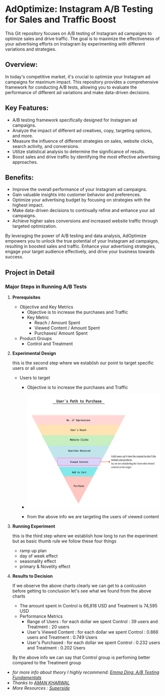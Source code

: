 # AdOptimize: Instagram A/B Testing for Sales and Traffic Boost

This Git repository focuses on A/B testing of Instagram ad campaigns to optimize sales and drive traffic. The goal is to maximize the effectiveness of your advertising efforts on Instagram by experimenting with different variations and strategies.

## Overview:
In today's competitive market, it's crucial to optimize your Instagram ad campaigns for maximum impact. This repository provides a comprehensive framework for conducting A/B tests, allowing you to evaluate the performance of different ad variations and make data-driven decisions.

## Key Features:
- A/B testing framework specifically designed for Instagram ad campaigns.
- Analyze the impact of different ad creatives, copy, targeting options, and more.
- Measure the influence of different strategies on sales, website clicks, search activity, and conversions.
- Utilize statistical analysis to determine the significance of results.
- Boost sales and drive traffic by identifying the most effective advertising approaches.

## Benefits:
- Improve the overall performance of your Instagram ad campaigns.
- Gain valuable insights into customer behavior and preferences.
- Optimize your advertising budget by focusing on strategies with the highest impact.
- Make data-driven decisions to continually refine and enhance your ad campaigns.
- Achieve higher sales conversions and increased website traffic through targeted optimization.

By leveraging the power of A/B testing and data analysis, AdOptimize empowers you to unlock the true potential of your Instagram ad campaigns, resulting in boosted sales and traffic. Enhance your advertising strategies, engage your target audience effectively, and drive your business towards success.


## Project in Detail
### Major Steps in Running A/B Tests

1. **Prerequisites**
    - Objective and Key Metrics
        - Objective is to increase the purchases and Traffic
        - Key Metric
            - Reach / Amount Spent
            - Viewed Content / Amount Spent
            - Purchases/ Amount Spent
    - Product Groups 
        - Control and Treatment

2. **Experimental Design**

    this is the second step where we establish our point to target specific users or all users
    - Users to target
        - Objective is to increase the purchases and Traffic

        - <img src="reports/figures/User&apos;s Path to Purchase.png" alt="ALT_TEXT" width="500" height="370">

        - from the above info we are targeting the users of viewed content
  
3. **Running Experiment**
    
    this is the third step where we establish how long to run the experiment but as basic thumb rule we follow these four things 
    - ramp up plan
    - day of week effect
    - seasonality effect
    - primary & Novelity effect

4. **Results to Decision**

    If we observe the above charts clearly we can get to a conlcusion before getting to conclusion let's see what we found from the above charts
    - The amount spent in Control is 66,818 USD and Treatment is 74,595 USD
    - Performance Metrics
        - Range of Users : for each dollar we spent Control : 39 users and Treatment : 20 users
        - User's Viewed Content : for each dollar we spent Control : 0.866 users and Treatment : 0.749 Users
        - User's Purchased : for each dollar we spent Control : 0.232 users and Treatment : 0.202 Users

    By the above info we can say that Control group is perfoming better compared to the Treatment group

<span style="font-size: small;"><em>
- for more info about theory I highly recommend: [Emma Ding: A/B Testing Fundamentals](https://www.youtube.com/watch?v=VpTlNRUcIDo&t=11s)
- Thanks to [AMAN KHARWAL](https://thecleverprogrammer.com/2022/11/14/a-b-testing-using-python/)
- More Resources : [Superside](https://www.superside.com/blog/a-b-testing-your-designs)
</em></span>

